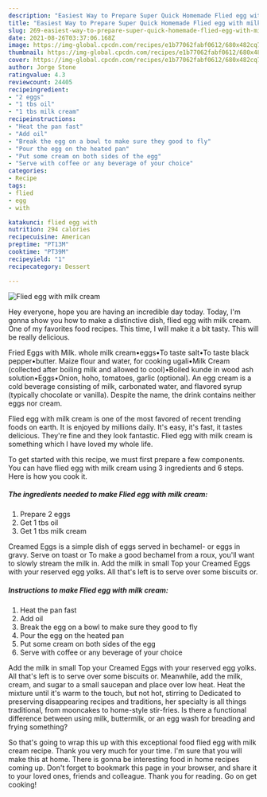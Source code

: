 ```yaml
---
description: "Easiest Way to Prepare Super Quick Homemade Flied egg with milk cream"
title: "Easiest Way to Prepare Super Quick Homemade Flied egg with milk cream"
slug: 269-easiest-way-to-prepare-super-quick-homemade-flied-egg-with-milk-cream
date: 2021-08-26T03:37:06.168Z
image: https://img-global.cpcdn.com/recipes/e1b77062fabf0612/680x482cq70/flied-egg-with-milk-cream-recipe-main-photo.jpg
thumbnail: https://img-global.cpcdn.com/recipes/e1b77062fabf0612/680x482cq70/flied-egg-with-milk-cream-recipe-main-photo.jpg
cover: https://img-global.cpcdn.com/recipes/e1b77062fabf0612/680x482cq70/flied-egg-with-milk-cream-recipe-main-photo.jpg
author: Jorge Stone
ratingvalue: 4.3
reviewcount: 24405
recipeingredient:
- "2 eggs"
- "1 tbs oil"
- "1 tbs milk cream"
recipeinstructions:
- "Heat the pan fast"
- "Add oil"
- "Break the egg on a bowl to make sure they good to fly"
- "Pour the egg on the heated pan"
- "Put some cream on both sides of the egg"
- "Serve with coffee or any beverage of your choice"
categories:
- Recipe
tags:
- flied
- egg
- with

katakunci: flied egg with 
nutrition: 294 calories
recipecuisine: American
preptime: "PT13M"
cooktime: "PT39M"
recipeyield: "1"
recipecategory: Dessert

---
```



![Flied egg with milk cream](https://img-global.cpcdn.com/recipes/e1b77062fabf0612/680x482cq70/flied-egg-with-milk-cream-recipe-main-photo.jpg)

Hey everyone, hope you are having an incredible day today. Today, I'm gonna show you how to make a distinctive dish, flied egg with milk cream. One of my favorites food recipes. This time, I will make it a bit tasty. This will be really delicious.

Fried Eggs with Milk. whole milk cream•eggs•To taste salt•To taste black pepper•butter. Maize flour and water, for cooking ugali•Milk Cream (collected after boiling milk and allowed to cool)•Boiled kunde in wood ash solution•Eggs•Onion, hoho, tomatoes, garlic (optional). An egg cream is a cold beverage consisting of milk, carbonated water, and flavored syrup (typically chocolate or vanilla). Despite the name, the drink contains neither eggs nor cream.

Flied egg with milk cream is one of the most favored of recent trending foods on earth. It is enjoyed by millions daily. It's easy, it's fast, it tastes delicious. They're fine and they look fantastic. Flied egg with milk cream is something which I have loved my whole life.


To get started with this recipe, we must first prepare a few components. You can have flied egg with milk cream using 3 ingredients and 6 steps. Here is how you cook it.

<!--inarticleads1-->

##### The ingredients needed to make Flied egg with milk cream:

1. Prepare 2 eggs
1. Get 1 tbs oil
1. Get 1 tbs milk cream


Creamed Eggs is a simple dish of eggs served in bechamel- or eggs in gravy. Serve on toast or To make a good bechamel from a roux, you&#39;ll want to slowly stream the milk in. Add the milk in small Top your Creamed Eggs with your reserved egg yolks. All that&#39;s left is to serve over some biscuits or. 

<!--inarticleads2-->

##### Instructions to make Flied egg with milk cream:

1. Heat the pan fast
1. Add oil
1. Break the egg on a bowl to make sure they good to fly
1. Pour the egg on the heated pan
1. Put some cream on both sides of the egg
1. Serve with coffee or any beverage of your choice


Add the milk in small Top your Creamed Eggs with your reserved egg yolks. All that&#39;s left is to serve over some biscuits or. Meanwhile, add the milk, cream, and sugar to a small saucepan and place over low heat. Heat the mixture until it&#39;s warm to the touch, but not hot, stirring to Dedicated to preserving disappearing recipes and traditions, her specialty is all things traditional, from mooncakes to home-style stir-fries. Is there a functional difference between using milk, buttermilk, or an egg wash for breading and frying something? 

So that's going to wrap this up with this exceptional food flied egg with milk cream recipe. Thank you very much for your time. I'm sure that you will make this at home. There is gonna be interesting food in home recipes coming up. Don't forget to bookmark this page in your browser, and share it to your loved ones, friends and colleague. Thank you for reading. Go on get cooking!
